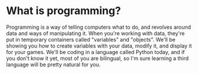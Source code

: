 # What is programming?

Programming is a way of telling computers what to do, and revolves around data and ways of manipulating it. When you're working with data, they're put in temporary containers called "variables" and "objects".  We'll be showing you how to create variables with your data, modify it, and display it for your games.  We'll be coding in a language called Python today, and if you don't know it yet, most of you are bilingual, so I'm sure learning a third language will be pretty natural for you.
